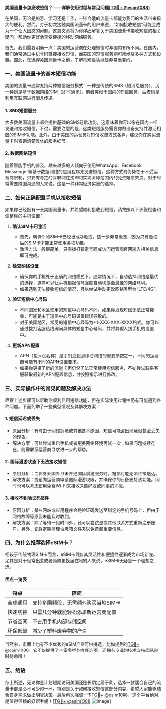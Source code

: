 **美国流量卡怎麽收短信？——详解使用过程与常见问题[[TG💪+ @esim1088](https://t.me/s/esim1088)]**

在美国，无论是旅游、学习还是工作，一张合适的流量卡都能为我们的生活带来极大的便利。然而，对于初次接触美国流量卡的用户来说，“如何接收短信”可能会成为一个让人困惑的问题。这篇文章将为你详细解答关于美国流量卡接收短信的相关疑问，帮助你更好地享受便捷的移动网络服务。

首先，我们需要明确一点：美国的运营商在处理短信时与国内有所不同。在国内，我们通常通过手机号码直接接收短信，而美国的短信服务则可能涉及多种方式和设置。因此，在选择美国流量卡之前，了解其短信功能是非常重要的。

### **一、美国流量卡的基本短信功能**

美国的流量卡通常支持两种短信服务模式：一种是传统的SMS（短消息服务），另一种则是基于数据网络的IM（即时通讯）。前者类似于国内的短信服务，后者则是利用互联网进行消息传递。

#### **1. SMS短信服务**
大多数美国流量卡都会提供基础的SMS短信功能，这意味着你可以像在国内一样发送和接收短信。不过，需要注意的是，这类短信服务需要你的设备支持并激活相应的SIM卡功能。此外，由于美国的运营商对短信收费方式各异，建议你在购买流量卡时咨询清楚具体的服务细节。

#### **2. 数据网络短信**
随着智能手机的普及，越来越多的人倾向于使用WhatsApp、Facebook Messenger等基于数据网络的应用程序来发送短信。这种方式的优势在于不受运营商限制，只要有稳定的互联网连接即可实现全球范围内的免费短信交流。对于经常需要跨国沟通的人来说，这是一种非常经济实惠的选择。

### **二、如何正确配置手机以接收短信**

如果你已经拥有一张美国流量卡，并希望顺利接收到短信，请按照以下步骤检查和调整你的手机设置：

1. **确认SIM卡已激活**
   - 首先，确保你的SIM卡已经被成功激活。这一步非常重要，因为只有激活后的SIM卡才能正常使用各项功能。
   - 激活方法一般很简单，只需拨打指定号码或访问运营商官网输入相关信息即可完成。

2. **检查网络设置**
   - 确保你的手机处于正确的网络模式下。通常情况下，自动选择网络是最优的选择，这样可以让手机根据信号强度自动切换至最佳的网络环境。
   - 如果遇到无法接收短信的情况，可以尝试手动更改网络类型为“LTE/4G”。

3. **验证短信中心号码**
   - 不同国家和地区使用的短信中心号码不同。如果你发现短信无法正常接收，可能是由于短信中心号码设置错误导致的。
   - 对于美国地区，常见的短信中心号码为+1-XXX-XXX-XXXX格式。你可以通过拨打客服热线询问具体的短信中心号码，并将其输入到手机的设置中。

4. **更新APN配置**
   - APN（接入点名称）是手机连接到移动网络的重要参数之一。不同的运营商可能有不同的APN设置要求。
   - 如果你更换了新的流量卡但仍然无法正常使用短信服务，不妨尝试联系客服获取最新的APN配置信息，并按照指示进行修改。

### **三、实际操作中的常见问题及解决办法**

尽管上述步骤可以帮助你顺利启用短信功能，但在实际使用过程中仍有可能遇到各种问题。下面列举了一些典型情况及其解决方案：

#### **1. 短信延迟或丢失**
   - 原因分析：有时由于网络拥堵或其他技术原因，短信可能会出现延迟甚至丢失的现象。
   - 解决方案：可以尝试重启手机或者更换网络环境再试一次；如果问题持续存在，则需联系运营商寻求进一步的帮助。

#### **2. 国际漫游状态下无法接收短信**
   - 原因分析：当你身处国外且未开通国际漫游服务时，短信可能无法正常送达。
   - 解决方案：提前向运营商申请国际漫游权限，并确保你的设备支持该功能。同时也可以考虑使用免费Wi-Fi来接收来自好友或同事的消息。

#### **3. 接收不到验证码邮件**
   - 原因分析：某些网站或应用程序会将验证码发送至绑定的手机号码上，但由于网络故障等原因未能及时收到。
   - 解决方案：除了等待一段时间外，还可以尝试更换其他联系方式重新注册账户。另外，记得定期清理垃圾箱文件夹以免遗漏重要信息。

### **四、为什么推荐选择eSIM卡？**

相较于传统物理SIM卡而言，eSIM卡凭借其灵活性和便捷性逐渐成为市场新宠。尤其是对于经常出差或者频繁更换居住地的人来说，eSIM卡无疑是一个理想之选。

#### **优点一览表**
| 特点               | 描述                                                                 |
|--------------------|----------------------------------------------------------------------|
| 全球通用           | 支持多国频段，无需额外购买当地SIM卡                                   |
| 快速切换           | 只需几分钟就能轻松添加新运营商配置                                     |
| 节省空间           | 不占用手机内部存储空间                                                 |
| 环保低碳           | 减少了塑料废弃物的产生                                                 |

当然啦，市面上也有不少优秀的eSIM产品可供挑选，比如提到的[TG💪+ @esim1088](https://t.me/s/esim1088)，它不仅提供了丰富多样的套餐选项，还拥有专业的技术支持团队随时待命哦！

### **五、结语**

综上所述，无论你是计划短期访问美国还是长期定居于此，选择一款适合自己的流量卡都是必不可少的一环。特别是关于如何接收短信这部分内容，希望大家能够结合自身需求做出明智决策。最后再次强调一下[TG💪+ @esim1088](https://t.me/s/esim1088)，这个平台绝对是值得信赖的好帮手呢！[[TG💪+ @esim1088](https://t.me/s/esim1088) ![Image](https://i.postimg.cc/4NQfJmqS/Snipaste-2025-05-13-00-14-12.png)]